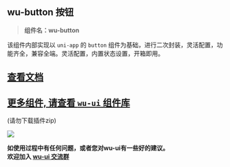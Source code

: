 ## wu-button 按钮

> **组件名：wu-button**

该组件内部实现以 `uni-app` 的 `button` 组件为基础，进行二次封装，灵活配置，功能齐全，兼容全端。灵活配置，内置状态设置，开箱即用。

## [查看文档](https://wuui.cn/zh-CN/components/button.html)

## [更多组件, 请查看 `wu-ui` 组件库](https://ext.dcloud.net.cn/plugin?name=wu--ui)
(请勿下载插件zip)

<a href="https://ext.dcloud.net.cn/plugin?name=wu--ui">
	<img src="https://wuui.cn/intr.png">
</a>

**如使用过程中有任何问题，或者您对wu-ui有一些好的建议。<br>欢迎加入 [wu-ui 交流群](https://wuui.cn/zh-CN/components/qqFeedBack.html)**